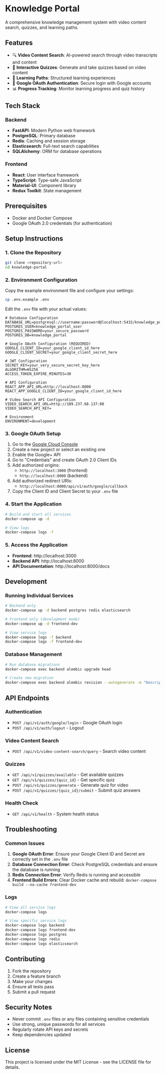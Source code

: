 # Knowledge Portal

A comprehensive knowledge management system with video content search, quizzes, and learning paths.

## Features

- 🔍 **Video Content Search**: AI-powered search through video transcripts and content
- 📝 **Interactive Quizzes**: Generate and take quizzes based on video content
- 🎯 **Learning Paths**: Structured learning experiences
- 🔐 **Google OAuth Authentication**: Secure login with Google accounts
- 📊 **Progress Tracking**: Monitor learning progress and quiz history

## Tech Stack

### Backend
- **FastAPI**: Modern Python web framework
- **PostgreSQL**: Primary database
- **Redis**: Caching and session storage
- **Elasticsearch**: Full-text search capabilities
- **SQLAlchemy**: ORM for database operations

### Frontend
- **React**: User interface framework
- **TypeScript**: Type-safe JavaScript
- **Material-UI**: Component library
- **Redux Toolkit**: State management

## Prerequisites

- Docker and Docker Compose
- Google OAuth 2.0 credentials (for authentication)

## Setup Instructions

### 1. Clone the Repository

```bash
git clone <repository-url>
cd knowledge-portal
```

### 2. Environment Configuration

Copy the example environment file and configure your settings:

```bash
cp .env.example .env
```

Edit the `.env` file with your actual values:

```env
# Database Configuration
DATABASE_URL=postgresql://username:password@localhost:5432/knowledge_portal
POSTGRES_USER=knowledge_portal_user
POSTGRES_PASSWORD=your_secure_password
POSTGRES_DB=knowledge_portal

# Google OAuth Configuration (REQUIRED)
GOOGLE_CLIENT_ID=your_google_client_id_here
GOOGLE_CLIENT_SECRET=your_google_client_secret_here

# JWT Configuration
SECRET_KEY=your_very_secure_secret_key_here
ALGORITHM=HS256
ACCESS_TOKEN_EXPIRE_MINUTES=30

# API Configuration
REACT_APP_API_URL=http://localhost:8000
REACT_APP_GOOGLE_CLIENT_ID=your_google_client_id_here

# Video Search API Configuration
VIDEO_SEARCH_API_URL=http://109.237.68.137:80
VIDEO_SEARCH_API_KEY=

# Environment
ENVIRONMENT=development
```

### 3. Google OAuth Setup

1. Go to the [Google Cloud Console](https://console.cloud.google.com/)
2. Create a new project or select an existing one
3. Enable the Google+ API
4. Go to "Credentials" and create OAuth 2.0 Client IDs
5. Add authorized origins:
   - `http://localhost:3000` (frontend)
   - `http://localhost:8000` (backend)
6. Add authorized redirect URIs:
   - `http://localhost:8000/api/v1/auth/google/callback`
7. Copy the Client ID and Client Secret to your `.env` file

### 4. Start the Application

```bash
# Build and start all services
docker-compose up -d

# View logs
docker-compose logs -f
```

### 5. Access the Application

- **Frontend**: http://localhost:3000
- **Backend API**: http://localhost:8000
- **API Documentation**: http://localhost:8000/docs

## Development

### Running Individual Services

```bash
# Backend only
docker-compose up -d backend postgres redis elasticsearch

# Frontend only (development mode)
docker-compose up -d frontend-dev

# View service logs
docker-compose logs -f backend
docker-compose logs -f frontend-dev
```

### Database Management

```bash
# Run database migrations
docker-compose exec backend alembic upgrade head

# Create new migration
docker-compose exec backend alembic revision --autogenerate -m "Description"
```

## API Endpoints

### Authentication
- `POST /api/v1/auth/google/login` - Google OAuth login
- `POST /api/v1/auth/logout` - Logout

### Video Content Search
- `POST /api/v1/video-content-search/query` - Search video content

### Quizzes
- `GET /api/v1/quizzes/available` - Get available quizzes
- `GET /api/v1/quizzes/{quiz_id}` - Get specific quiz
- `POST /api/v1/quizzes/generate` - Generate quiz for video
- `POST /api/v1/quizzes/{quiz_id}/submit` - Submit quiz answers

### Health Check
- `GET /api/v1/health` - System health status

## Troubleshooting

### Common Issues

1. **Google OAuth Error**: Ensure your Google Client ID and Secret are correctly set in the `.env` file
2. **Database Connection Error**: Check PostgreSQL credentials and ensure the database is running
3. **Redis Connection Error**: Verify Redis is running and accessible
4. **Frontend Build Errors**: Clear Docker cache and rebuild: `docker-compose build --no-cache frontend-dev`

### Logs

```bash
# View all service logs
docker-compose logs

# View specific service logs
docker-compose logs backend
docker-compose logs frontend-dev
docker-compose logs postgres
docker-compose logs redis
docker-compose logs elasticsearch
```

## Contributing

1. Fork the repository
2. Create a feature branch
3. Make your changes
4. Ensure all tests pass
5. Submit a pull request

## Security Notes

- Never commit `.env` files or any files containing sensitive credentials
- Use strong, unique passwords for all services
- Regularly rotate API keys and secrets
- Keep dependencies updated

## License

This project is licensed under the MIT License - see the LICENSE file for details. 